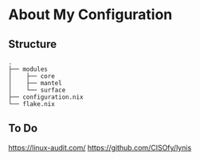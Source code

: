 # About My Configuration

## Structure

```
.                   
├── modules                  
│    ├── core
│    ├── mantel              
│    └── surface      
├── configuration.nix        
└── flake.nix               
```

## To Do 

https://linux-audit.com/
https://github.com/CISOfy/lynis
